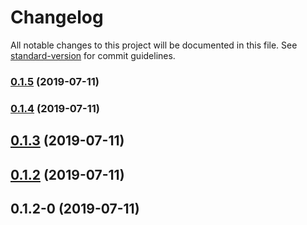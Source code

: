# Changelog

All notable changes to this project will be documented in this file. See [standard-version](https://github.com/conventional-changelog/standard-version) for commit guidelines.

### [0.1.5](https://github.com/swdenglian/dva-rn/compare/v0.1.4...v0.1.5) (2019-07-11)



### [0.1.4](https://github.com/swdenglian/dva-rn/compare/v0.1.3...v0.1.4) (2019-07-11)



## [0.1.3](https://github.com/swdenglian/dva-rn/compare/v0.1.2...v0.1.3) (2019-07-11)



## [0.1.2](https://github.com/swdenglian/dva-rn/compare/v0.1.2-0...v0.1.2) (2019-07-11)



## 0.1.2-0 (2019-07-11)
